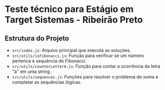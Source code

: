 # Teste técnico para Estágio em Target Sistemas - Ribeirão Preto

## Estrutura do Projeto

- `src/index.js`: Arquivo principal que executa as soluções.
- `src/utils/isFibonacci.js`: Função para verificar se um número pertence à sequência de Fibonacci.
- `src/utils/counterLetterA.js`: Função para contar a ocorrência da letra "a" em uma string.
- `src/utils/sequences.js`: Funções para resolver o problema de soma e completar as sequências lógicas.